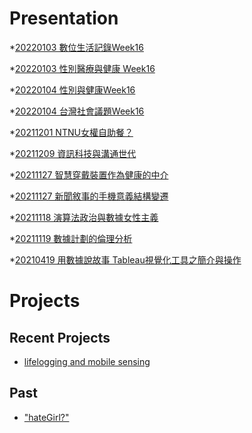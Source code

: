 # Presentation
*[20220103 數位生活記錄Week16]()

*[20220103 性別醫療與健康 Week16]()

*[20220104 性別與健康Week16](https://docs.google.com/presentation/d/e/2PACX-1vQmVFkZetff54qSdk941WaBH_64YCsv1gZiRse9-1hZd8FzW9IfNzUo9roJnVqn5y_hjNv_-30eqvdB/pub?start=false&loop=false&delayms=3000)

*[20220104 台灣社會議題Week16](https://docs.google.com/presentation/d/e/2PACX-1vS7JZrnnYpDsrmCWWHRM_M7z7AsHRqnfBFuFhsBz2qMH_wCg7xhxGjDei2Gx-YcK0gfkAuZW8AoVnVv/pub?start=false&loop=false&delayms=3000)

*[20211201 NTNU女權自助餐？]()

*[20211209 資訊科技與溝通世代]()

*[20211127 智慧穿戴裝置作為健康的中介]()

*[20211127 新聞敘事的手機意義結構變遷]()

*[20211118 演算法政治與數據女性主義]()

*[20211119 數據計劃的倫理分析]()

*[20210419 用數據說故事 Tableau視覺化工具之簡介與操作]()


# Projects

## Recent Projects
* [lifelogging and mobile sensing]()

## Past
* ["hateGirl?"]()

